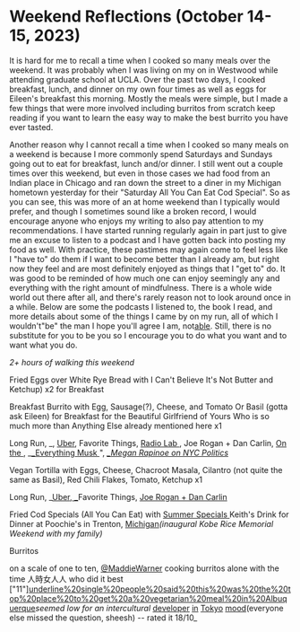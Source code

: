 # Weekend Reflections (October 14-15, 2023)

It is hard for me to recall a time when I cooked so many meals over the weekend. It was probably when I was living on my on in Westwood while attending graduate school at UCLA. Over the past two days, I cooked breakfast, lunch, and dinner on my own four times as well as eggs for Eileen's breakfast this morning. Mostly the meals were simple, but I made a few things that were more involved including burritos from scratch keep reading if you want to learn the easy way to make the best burrito you have ever tasted.

Another reason why I cannot recall a time when I cooked so many meals on a weekend is because I more commonly spend Saturdays and Sundays going out to eat for breakfast, lunch and/or dinner. I still went out a couple times over this weekend, but even in those cases we had food from an Indian place in Chicago and ran down the street to a diner in my Michigan hometown yesterday for their "Saturday All You Can Eat Cod Special". So as you can see, this was more of an at home weekend than I typically would prefer, and though I sometimes sound like a broken record, I would encourage anyone who enjoys my writing to also pay attention to my recommendations. I have started running regularly again in part just to give me an excuse to listen to a podcast and I have gotten back into posting my food as well. With practice, these pastimes may again come to feel less like I "have to" do them if I want to become better than I already am, but right now they feel and are most definitely enjoyed as things that I "get to" do. It was good to be reminded of how much one can enjoy seemingly any and everything with the right amount of mindfulness. There is a whole wide world out there after all, and there's rarely reason not to look around once in a while. Below are some the podcasts I listened to, the book I read, and more details about some of the things I came by on my run, all of which I wouldn't"be" the man I hope you'll agree I am, not[able](https://specialcharacters.substack.com/p/unable). Still, there is no substitute for you to be you so I encourage you to do what you want and to want what you do.

_2+ hours of walking this weekend_

Fried Eggs over White Rye Bread with I Can't Believe It's Not Butter and Ketchup) x2 for Breakfast

Breakfast Burrito with Egg, Sausage(?), Cheese, and Tomato Or Basil (gotta ask Eileen) for Breakfast for the Beautiful Girlfriend of Yours Who is so much more than Anything Else already mentioned here x1

Long Run, _, [Uber](https://jakehernandez.thejaxson.co/uberrunswelcometojake), Favorite Things, [Radio Lab ](https://podcasts.apple.com/us/podcast/walking-while-transgender/id468321333?i=1000628501085), Joe Rogan + Dan Carlin, [On the ](https://www.youtube.com/watch?v=7q9Yrahx-W4), _[_Everything Musk ](https://www.youtube.com/watch?v=C0HSsoQ3byY_)", _[_Megan Rapinoe on NYC Politics ](https://www.youtube.com/watch?v=sDF1TtzKhis)_

Vegan Tortilla with Eggs, Cheese,  Chacroot Masala, Cilantro (not quite the same as Basil), Red Chili Flakes, Tomato, Ketchup x1

Long Run,  _[Uber, _](https://jakehernandez.thejaxson.co/uberrunswelcometojake)Favorite Things, [Joe Rogan + Dan Carlin](https://www.youtube.com/watch?v=hN8vcVr3Ym4)

Fried Cod Specials (All You Can Eat) with [Summer Specials ](https://poochiesoftrenton.com/menus/summer-specials/?copyID=DJTRWI_XR224EX_IGNYDG_N_HC30TF_XOBTUI_SOTWI)Keith's Drink for Dinner at Poochie's in Trenton, [Michigan](https://www.youtube.com/watch?v=NyfeELgrjtY)_(inaugural Kobe Rice Memorial Weekend with my family)_

Burritos

on a scale of one to ten, [@MaddieWarner](https://www.instagram.com/p/B5zvWAoDoRG/?igshid=1pblzm39ua4df) cooking burritos alone with the time 人時女人人 who did it best ["11"][underline%20single%20people%20said%20this%20was%20the%20top%20place%20to%20get%20a%20vegetarian%20meal%20in%20Albuquerque](https://rowdyfood.net/2018/04/17/burrito-expedition-to-albuquerque-dburstfo/?utm_source=twitterfeed&utm_medium=twitter)_seemed low for an intercultural_  [developer](https://www.urbandictionary.com/define.php?term=White%20Devil)  [in](https://en.wikipedia.org/wiki/Fifth_column)  [Tokyo](https://www.pennappsbp.org/post/burritobattle10)  [mood](https://cash.me/$jakehernandez)(everyone else missed the question, sheesh) -- rated it 18/10_